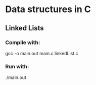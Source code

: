 <h1>Data structures in C</h1>
<h2>Linked Lists</h2>
<h3>Compile with:</h3>
<p>     gcc -o main.out main.c linkedList.c</p>
<h3>Run with:</h3>
<p>     ./main.out</p>
